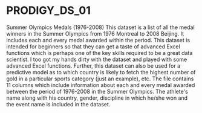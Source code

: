 # PRODIGY_DS_01
Summer Olympics Medals (1976-2008)
This dataset is a list of all the medal winners in the Summer Olympics from 1976 Montreal to 2008 Beijing. It includes each and every medal awarded within the period. This dataset is intended for beginners so that they can get a taste of advanced Excel functions which is perhaps one of the key skills required to be a great data scientist. I too got my hands dirty with the dataset and played with some advanced Excel functions. Further, this dataset can also be used for a predictive model as to which country is likely to fetch the highest number of gold in a particular sports category (just an example), etc.
The file contains 11 columns which include information about each and every medal awarded between the period of 1976-2008 in the Summer Olympics. The athlete's name along with his country, gender, discipline in which he/she won and the event name is included in the dataset.
